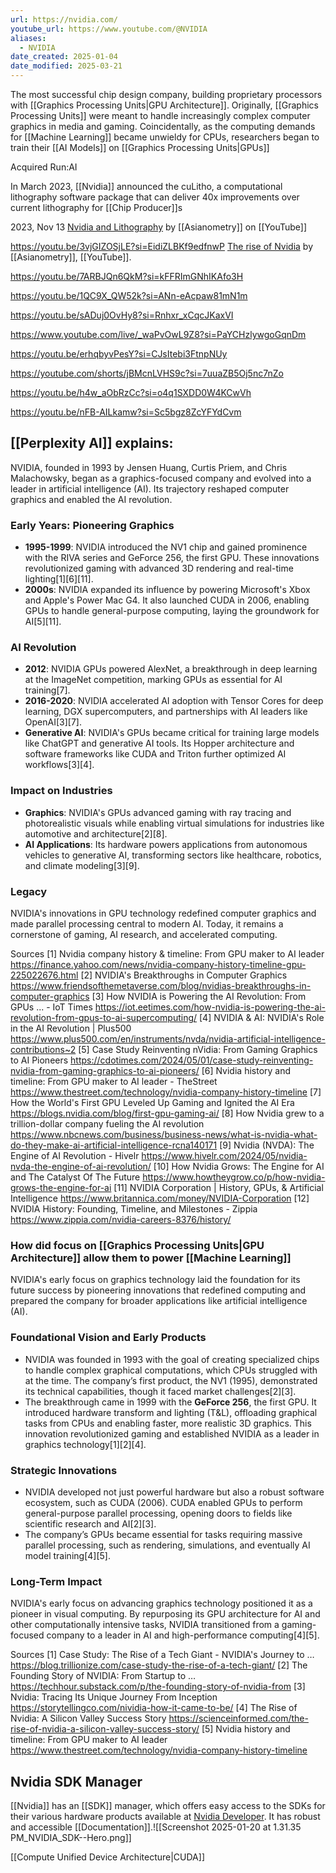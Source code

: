 ```yaml
---
url: https://nvidia.com/
youtube_url: https://www.youtube.com/@NVIDIA
aliases:
  - NVIDIA
date_created: 2025-01-04
date_modified: 2025-03-21
---
```

The most successful chip design company, building proprietary processors with [[Graphics Processing Units|GPU Architecture]].  Originally, [[Graphics Processing Units]] were meant to handle increasingly complex computer graphics in media and gaming.  Coincidentally, as the computing demands for [[Machine Learning]] became unwieldy for CPUs, researchers began to train their [[AI Models]] on [[Graphics Processing Units|GPUs]]  

Acquired Run:AI

In March 2023, [[Nvidia]] announced the cuLitho, a computational lithography software package that can deliver 40x improvements over current lithography for [[Chip Producer]]s 

2023, Nov 13 [Nvidia and Lithography](https://youtu.be/HxyM2Chu9Vc?si=hdd87HOfct4ZGXEH)  by [[Asianometry]] on [[YouTube]]

https://youtu.be/3vjGIZOSjLE?si=EidiZLBKf9edfnwP
[The rise of Nvidia](https://youtu.be/TRZqE6H-dww?si=IZwOFy8JMNn_QwkH) by [[Asianometry]], [[YouTube]].

https://youtu.be/7ARBJQn6QkM?si=kFFRImGNhIKAfo3H

https://youtu.be/1QC9X_QW52k?si=ANn-eAcpaw81mN1m

https://youtu.be/sADuj0OvHy8?si=Rnhxr_xCqcJKaxVI

https://www.youtube.com/live/_waPvOwL9Z8?si=PaYCHzlywgoGqnDm

https://youtu.be/erhqbyvPesY?si=CJsItebi3FtnpNUy

https://youtube.com/shorts/jBMcnLVHS9c?si=7uuaZB5Oj5nc7nZo


https://youtu.be/h4w_aObRzCc?si=o4q1SXDD0W4KCwVh

https://youtu.be/nFB-AILkamw?si=Sc5bgz8ZcYFYdCvm
## [[Perplexity AI]] explains:
NVIDIA, founded in 1993 by Jensen Huang, Curtis Priem, and Chris Malachowsky, began as a graphics-focused company and evolved into a leader in artificial intelligence (AI). Its trajectory reshaped computer graphics and enabled the AI revolution.

### **Early Years: Pioneering Graphics**
- **1995-1999**: NVIDIA introduced the NV1 chip and gained prominence with the RIVA series and GeForce 256, the first GPU. These innovations revolutionized gaming with advanced 3D rendering and real-time lighting[1][6][11].
- **2000s**: NVIDIA expanded its influence by powering Microsoft's Xbox and Apple's Power Mac G4. It also launched CUDA in 2006, enabling GPUs to handle general-purpose computing, laying the groundwork for AI[5][11].

### **AI Revolution**
- **2012**: NVIDIA GPUs powered AlexNet, a breakthrough in deep learning at the ImageNet competition, marking GPUs as essential for AI training[7].
- **2016-2020**: NVIDIA accelerated AI adoption with Tensor Cores for deep learning, DGX supercomputers, and partnerships with AI leaders like OpenAI[3][7].
- **Generative AI**: NVIDIA's GPUs became critical for training large models like ChatGPT and generative AI tools. Its Hopper architecture and software frameworks like CUDA and Triton further optimized AI workflows[3][4].

### **Impact on Industries**
- **Graphics**: NVIDIA's GPUs advanced gaming with ray tracing and photorealistic visuals while enabling virtual simulations for industries like automotive and architecture[2][8].
- **AI Applications**: Its hardware powers applications from autonomous vehicles to generative AI, transforming sectors like healthcare, robotics, and climate modeling[3][9].

### **Legacy**
NVIDIA's innovations in GPU technology redefined computer graphics and made parallel processing central to modern AI. Today, it remains a cornerstone of gaming, AI research, and accelerated computing.

Sources
[1] Nvidia company history & timeline: From GPU maker to AI leader https://finance.yahoo.com/news/nvidia-company-history-timeline-gpu-225022676.html
[2] NVIDIA's Breakthroughs in Computer Graphics https://www.friendsofthemetaverse.com/blog/nvidias-breakthroughs-in-computer-graphics
[3] How NVIDIA is Powering the AI Revolution: From GPUs ... - IoT Times https://iot.eetimes.com/how-nvidia-is-powering-the-ai-revolution-from-gpus-to-ai-supercomputing/
[4] NVIDIA & AI: NVIDIA's Role in the AI Revolution | Plus500 https://www.plus500.com/en/instruments/nvda/nvidia-artificial-intelligence-contributions~2
[5] Case Study Reinventing nVidia: From Gaming Graphics to AI Pioneers https://cdotimes.com/2024/05/01/case-study-reinventing-nvidia-from-gaming-graphics-to-ai-pioneers/
[6] Nvidia history and timeline: From GPU maker to AI leader - TheStreet https://www.thestreet.com/technology/nvidia-company-history-timeline
[7] How the World's First GPU Leveled Up Gaming and Ignited the AI Era https://blogs.nvidia.com/blog/first-gpu-gaming-ai/
[8] How Nvidia grew to a trillion-dollar company fueling the AI revolution https://www.nbcnews.com/business/business-news/what-is-nvidia-what-do-they-make-ai-artificial-intelligence-rcna140171
[9] Nvidia (NVDA): The Engine of AI Revolution - Hivelr https://www.hivelr.com/2024/05/nvidia-nvda-the-engine-of-ai-revolution/
[10] How Nvidia Grows: The Engine for AI and The Catalyst Of The Future https://www.howtheygrow.co/p/how-nvidia-grows-the-engine-for-ai
[11] NVIDIA Corporation | History, GPUs, & Artificial Intelligence https://www.britannica.com/money/NVIDIA-Corporation
[12] NVIDIA History: Founding, Timeline, and Milestones - Zippia https://www.zippia.com/nvidia-careers-8376/history/

### How did focus on [[Graphics Processing Units|GPU Architecture]] allow them to power [[Machine Learning]]

NVIDIA's early focus on graphics technology laid the foundation for its future success by pioneering innovations that redefined computing and prepared the company for broader applications like artificial intelligence (AI).

### **Foundational Vision and Early Products**
- NVIDIA was founded in 1993 with the goal of creating specialized chips to handle complex graphical computations, which CPUs struggled with at the time. The company’s first product, the NV1 (1995), demonstrated its technical capabilities, though it faced market challenges[2][3].
- The breakthrough came in 1999 with the **GeForce 256**, the first GPU. It introduced hardware transform and lighting (T&L), offloading graphical tasks from CPUs and enabling faster, more realistic 3D graphics. This innovation revolutionized gaming and established NVIDIA as a leader in graphics technology[1][2][4].

### **Strategic Innovations**
- NVIDIA developed not just powerful hardware but also a robust software ecosystem, such as CUDA (2006). CUDA enabled GPUs to perform general-purpose parallel processing, opening doors to fields like scientific research and AI[2][3].
- The company’s GPUs became essential for tasks requiring massive parallel processing, such as rendering, simulations, and eventually AI model training[4][5].

### **Long-Term Impact**
NVIDIA's early focus on advancing graphics technology positioned it as a pioneer in visual computing. By repurposing its GPU architecture for AI and other computationally intensive tasks, NVIDIA transitioned from a gaming-focused company to a leader in AI and high-performance computing[4][5].

Sources
[1] Case Study: The Rise of a Tech Giant - NVIDIA's Journey to … https://blog.trillionize.com/case-study-the-rise-of-a-tech-giant/
[2] The Founding Story of NVIDIA: From Startup to … https://techhour.substack.com/p/the-founding-story-of-nvidia-from
[3] Nvidia: Tracing Its Unique Journey From Inception https://storytellingco.com/nividia-how-it-came-to-be/
[4] The Rise of Nvidia: A Silicon Valley Success Story https://scienceinformed.com/the-rise-of-nvidia-a-silicon-valley-success-story/
[5] Nvidia history and timeline: From GPU maker to AI leader https://www.thestreet.com/technology/nvidia-company-history-timeline


## Nvidia SDK Manager
[[Nvidia]] has an [[SDK]] manager, which offers easy access to the SDKs for their various hardware products available at [Nvidia Developer](https://developer.nvidia.com/sdk-manager).  It has robust and accessible [[Documentation]].![[Screenshot 2025-01-20 at 1.31.35 PM_NVIDIA_SDK--Hero.png]]

[[Compute Unified Device Architecture|CUDA]]
